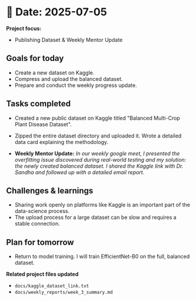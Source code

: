 # 📅 Date: 2025-07-05
**Project focus:**
- Publishing Dataset & Weekly Mentor Update

## Goals for today
- Create a new dataset on Kaggle.
- Compress and upload the balanced dataset.
- Prepare and conduct the weekly progress update.

## Tasks completed
- Created a new public dataset on Kaggle titled "Balanced Multi-Crop Plant Disease Dataset".  
- Zipped the entire dataset directory and uploaded it. Wrote a detailed data card explaining the methodology.  

- **Weekly Mentor Update:** *In our weekly google meet, I presented the overfitting issue discovered during real-world testing and my solution: the newly created balanced dataset. I shared the Kaggle link with Dr. Sandha and followed up with a detailed email report.*

## Challenges & learnings
- Sharing work openly on platforms like Kaggle is an important part of the data-science process.  
- The upload process for a large dataset can be slow and requires a stable connection.

## Plan for tomorrow
- Return to model training. I will train EfficientNet-B0 on the full, balanced dataset.

**Related project files updated**
- ``docs/kaggle_dataset_link.txt``  
- ``docs/weekly_reports/week_3_summary.md``
